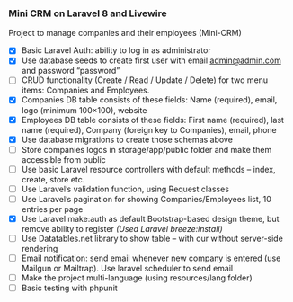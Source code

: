 ### Mini CRM on Laravel 8 and Livewire

Project to manage companies and their employees (Mini-CRM)
- [X] Basic Laravel Auth: ability to log in as administrator
- [x] Use database seeds to create first user with email admin@admin.com and password
“password”
- [ ] CRUD functionality (Create / Read / Update / Delete) for two menu items: Companies
and Employees.
- [X] Companies DB table consists of these fields: Name (required), email, logo (minimum
100×100), website
- [X] Employees DB table consists of these fields: First name (required), last name
(required), Company (foreign key to Companies), email, phone
- [X] Use database migrations to create those schemas above
- [ ] Store companies logos in storage/app/public folder and make them accessible from
public
- [ ] Use basic Laravel resource controllers with default methods – index, create, store etc.
- [ ] Use Laravel’s validation function, using Request classes
- [ ] Use Laravel’s pagination for showing Companies/Employees list, 10 entries per page
- [x] Use Laravel make:auth as default Bootstrap-based design theme, but remove ability to
register *(Used Laravel breeze:install)*
- [ ] Use Datatables.net library to show table – with our without server-side rendering
- [ ] Email notification: send email whenever new company is entered (use Mailgun or Mailtrap). Use laravel scheduler to send email
- [ ] Make the project multi-language (using resources/lang folder)
- [ ] Basic testing with phpunit